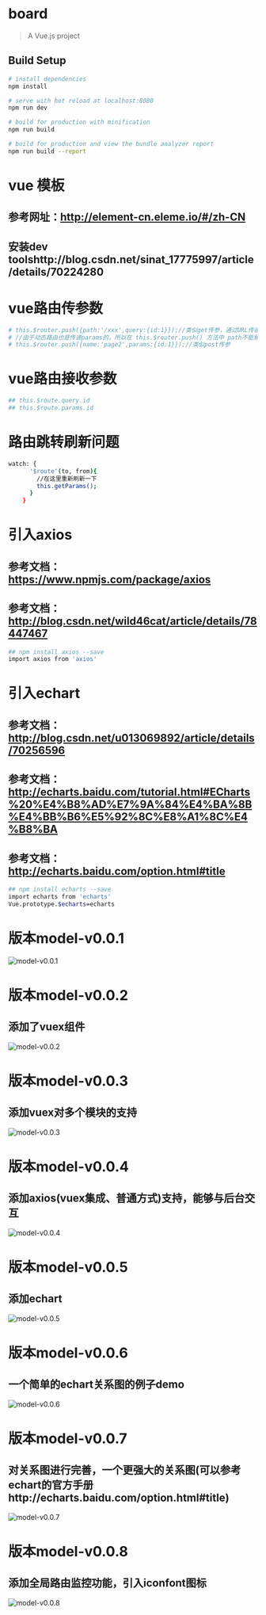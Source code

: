 # board

> A Vue.js project

## Build Setup

``` bash
# install dependencies
npm install

# serve with hot reload at localhost:8080
npm run dev

# build for production with minification
npm run build

# build for production and view the bundle analyzer report
npm run build --report
```

# vue 模板
## 参考网址：http://element-cn.eleme.io/#/zh-CN
## 安装dev toolshttp://blog.csdn.net/sinat_17775997/article/details/70224280

# vue路由传参数
``` bash
# this.$router.push({path:'/xxx',query:{id:1}});//类似get传参，通过URL传递参数
# //由于动态路由也是传递params的，所以在 this.$router.push() 方法中 path不能和params一起使用，否则params将无效。需要用name来指定页面。
# this.$router.push({name:'page2',params:{id:1}});//类似post传参
```
# vue路由接收参数
``` bash
## this.$route.query.id
## this.$route.params.id
```

# 路由跳转刷新问题
``` bash
watch: {
      '$route'(to, from){
        //在这里重新刷新一下
        this.getParams();
      }
    }
```

# 引入axios
## 参考文档：https://www.npmjs.com/package/axios
## 参考文档：http://blog.csdn.net/wild46cat/article/details/78447467
``` bash
## npm install axios --save
import axios from 'axios'
```
# 引入echart
## 参考文档：http://blog.csdn.net/u013069892/article/details/70256596
## 参考文档：http://echarts.baidu.com/tutorial.html#ECharts%20%E4%B8%AD%E7%9A%84%E4%BA%8B%E4%BB%B6%E5%92%8C%E8%A1%8C%E4%B8%BA
## 参考文档：http://echarts.baidu.com/option.html#title
``` bash
## npm install echarts --save
import echarts from 'echarts'
Vue.prototype.$echarts=echarts

```

# 版本model-v0.0.1
![model-v0.0.1](./githubpic/model-v0.0.1.png)

# 版本model-v0.0.2
## 添加了vuex组件
![model-v0.0.2](./githubpic/model-v0.0.2.png)

# 版本model-v0.0.3
## 添加vuex对多个模块的支持
![model-v0.0.3](./githubpic/model-v0.0.3.png)

# 版本model-v0.0.4
## 添加axios(vuex集成、普通方式)支持，能够与后台交互
![model-v0.0.4](./githubpic/model-v0.0.4.png)

# 版本model-v0.0.5
## 添加echart
![model-v0.0.5](./githubpic/model-v0.0.5.png)

# 版本model-v0.0.6
## 一个简单的echart关系图的例子demo
![model-v0.0.6](./githubpic/model-v0.0.6.png)

# 版本model-v0.0.7
## 对关系图进行完善，一个更强大的关系图(可以参考echart的官方手册http://echarts.baidu.com/option.html#title)
![model-v0.0.7](./githubpic/model-v0.0.7.png)

# 版本model-v0.0.8
## 添加全局路由监控功能，引入iconfont图标
![model-v0.0.8](./githubpic/model-v0.0.8.png)
